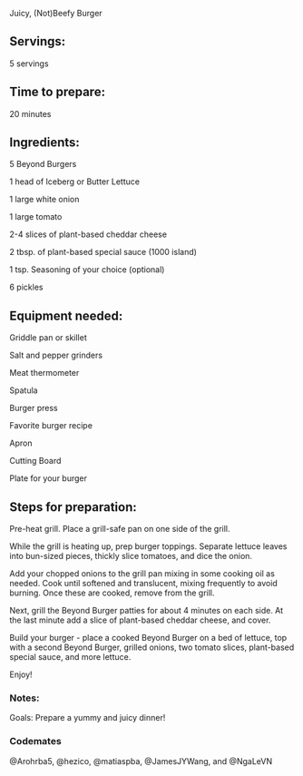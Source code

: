Juicy, (Not)Beefy Burger

## Servings: 
5 servings

## Time to prepare: 
20 minutes
## Ingredients:

5 Beyond Burgers

1 head of Iceberg or Butter Lettuce

1 large white onion

1 large tomato

2-4 slices of plant-based cheddar cheese

2 tbsp. of plant-based special sauce (1000 island)

1 tsp. Seasoning of your choice (optional)

6 pickles


## Equipment needed:

Griddle pan or skillet

Salt and pepper grinders

Meat thermometer

Spatula

Burger press

Favorite burger recipe

Apron

Cutting Board

Plate for your burger

## Steps for preparation:

Pre-heat grill. Place a grill-safe pan on one side of the grill. 

While the grill is heating up, prep burger toppings. Separate lettuce leaves into bun-sized pieces, thickly slice tomatoes, and dice the onion. 

Add your chopped onions to the grill pan mixing in some cooking oil as needed. Cook until softened and translucent, mixing frequently to avoid burning. Once these are cooked, remove from the grill. 

Next, grill the Beyond Burger patties for about 4 minutes on each side. At the last minute add a slice of plant-based cheddar cheese, and cover. 

Build your burger - place a cooked Beyond Burger on a bed of lettuce, top with a second Beyond Burger, grilled onions, two tomato slices, plant-based special sauce, and more lettuce. 

Enjoy!


### Notes:

Goals: Prepare a yummy and juicy dinner! 



### Codemates #
@Arohrba5, @hezico, @matiaspba, @JamesJYWang, and @NgaLeVN
